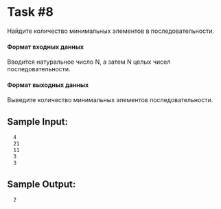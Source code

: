 # Task #8
Найдите количество минимальных элементов в последовательности.

#### Формат входных данных
Вводится натуральное число N, а затем N целых чисел последовательности.

#### Формат выходных данных
Выведите количество минимальных элементов последовательности.

## Sample Input:
```bash
  4
  21
  11
  3
  3
```

## Sample Output:

```bash
  2
```
